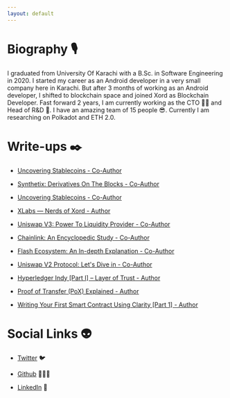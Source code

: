 ```yaml
---
layout: default
---
```


# Biography 🎙

I graduated from University Of Karachi with a B.Sc. in Software Engineering in 2020. I started my career as an Android developer in a very small company here in Karachi. But after 3 months of working as an Android developer, I shifted to blockchain space and joined Xord as Blockchain Developer. Fast forward 2 years, I am currently working as the CTO 👨‍💻 and Head of R&D 🔎. I have an amazing team of 15 people 😎. Currently I am researching on Polkadot and ETH 2.0.

# Write-ups ✒️

- [Uncovering Stablecoins - Co-Author](https://xord.com/publications/uncovering-stable-coins/)

- [Synthetix: Derivatives On The Blocks - Co-Author](https://xord.com/publications/synthetix-derivatives-on-the-blocks/)

- [Uncovering Stablecoins - Co-Author](https://xord.com/publications/uncovering-stable-coins/)

- [XLabs — Nerds of Xord - Author](https://medium.com/xord/xlabs-nerds-of-xord-a1e33866a0ec)

- [Uniswap V3: Power To Liquidity Provider - Co-Author](https://xord.com/publications/uniswap-v3-power-to-liquidity-providers/)

- [Chainlink: An Encyclopedic Study - Co-Author](https://xord.com/publications/chainlink-an-encyclopedic-study/)

- [Flash Ecosystem: An In-depth Explanation - Co-Author](https://xord.com/publications/flash-ecosystem-an-in-depth-explanation/)

- [Uniswap V2 Protocol: Let's Dive in - Co-Author](https://xord.com/publications/uniswap-v2-protocol-lets-dive-in/)

- [Hyperledger Indy [Part I] – Layer of Trust - Author](https://xord.com/publications/hyperledger-indy-part-i-layer-of-trust/)

- [Proof of Transfer (PoX) Explained - Author](https://xord.com/publications/proof-of-transfer-pox-explained)

- [Writing Your First Smart Contract Using Clarity [Part 1] - Author](https://xord.com/publications/writing-your-first-smart-contract-using-clarity-part-1/)


# Social Links 👽

- [Twitter](https://twitter.com/shakeib98) 🐦 

- [Github](https://github.com/shakeib98) 👨🏼‍💻

- [LinkedIn](https://linkedin.com/in/shakeib98) 🏢
